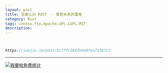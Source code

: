 ```yaml
---
layout: post
title: 全面认识 RUST -- 掌控未来的雷电
category: Rust
tags: centos,ftp,Apache,GPL,LGPL,MIT
description: 
---
```



```javascript


https://juejin.im/post/5cfffc386fb9a07ea71307c3


```

---


<script language="javascript" type="text/javascript" src="//js.users.51.la/19176892.js"></script>
<noscript><a href="//www.51.la/?19176892" target="_blank"><img alt="&#x6211;&#x8981;&#x5566;&#x514D;&#x8D39;&#x7EDF;&#x8BA1;" src="//img.users.51.la/19176892.asp" style="border:none" /></a></noscript>

